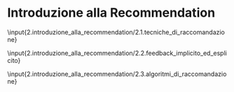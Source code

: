 # Introduzione alla Recommendation

\input{2.introduzione_alla_recommendation/2.1.tecniche_di_raccomandazione}

\input{2.introduzione_alla_recommendation/2.2.feedback_implicito_ed_esplicito}

\input{2.introduzione_alla_recommendation/2.3.algoritmi_di_raccomandazione}

